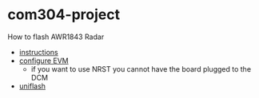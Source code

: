 # com304-project
How to flash AWR1843 Radar
- [instructions](https://dev.ti.com/tirex/explore/node?node=A__ACG08uvVuwpX-4E74miWtw__radar_toolbox__1AslXXD__LATEST)
- [configure EVM](https://dev.ti.com/tirex/explore/content/radar_toolbox_2_00_00_06/docs/hardware_guides/evm_setup_operational_modes.html#xwrxxxxboost-evms)
    - if you want to use NRST you cannot have the board plugged to the DCM
- [uniflash](https://dev.ti.com/uniflash/#!/main/awr1843/Serial_Connection/Program/Cortex_R4_0)
